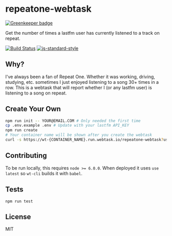 repeatone-webtask
==================

[![Greenkeeper badge](https://badges.greenkeeper.io/lukekarrys/repeatone-webtask.svg)](https://greenkeeper.io/)

Get the number of times a lastfm user has currently listened to a track on repeat.

[![Build Status](https://travis-ci.org/lukekarrys/repeatone-webtask.png?branch=master)](https://travis-ci.org/lukekarrys/repeatone-webtask)
[![js-standard-style](https://img.shields.io/badge/code%20style-standard-brightgreen.svg?style=flat)](https://github.com/feross/standard)


## Why?

I've always been a fan of Repeat One. Whether it was working, driving, studying, etc. sometimes I just enjoyed listening to a song 30+ times in a row. This is a webtask that will report whether I (or any lastfm user) is listening to a song on repeat.


## Create Your Own

```sh
npm run init -- YOUR@EMAIL.COM # Only needed the first time
cp .env.example .env # Update with your lastfm API_KEY
npm run create
# Your container name will be shown after you create the webtask
curl -s https://wt-{CONTAINER_NAME}.run.webtask.io/repeatone-webtask?user=USER
```


## Contributing

To be run locally, this requires `node >= 6.0.0`. When deployed it uses `use latest` so `wt-cli` builds it with `babel`.


## Tests

`npm run test`


## License

MIT

